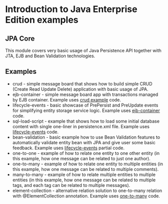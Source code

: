 # Introduction to Java Enterprise Edition examples #

## JPA Core ##

This module covers very basic usage of Java Persistence API together with JTA, EJB and Bean Validation technologies.

## Examples ##

* crud - simple message board that shows how to build simple CRUD (Create Read Update Delete) application with basic usage of JPA.
* ejb-container - simple message board app with transactions managed by EJB container. Example uses [crud example](crud) code.
* lifecycle-events - basic showcase of PrePersist and PreUpdate events for simplifying entity storage service logic. Example uses [ejb-container](ejb-container) code.
* sql-load-script - example that shows how to load some initial database content with single one-liner in persistence.xml file. Example uses [lifecycle-events](lifecycle-events) code.
* bean-validation - basic example how to use Bean Validation features to automatically validate entity bean with JPA and give user some basic feedback. Example uses [lifecycle-events](lifecycle-events) partial code.
* one-to-one - example of how to relate one entity to one other entity (in this example, how one message can be related to just one author).
* one-to-many - example of how to relate one entity to multiple entities (in this example, how one message can be related to multiple comments).
* many-to-many - example of how to relate multiple entities to multiple entities (in this example, how one message can be related to multiple tags, and each tag can be related to multiple messages).
* element-collection - alternative relation solution to one-to-many relation with @ElementCollection annotation. Example uses [one-to-many](one-to-many) code.